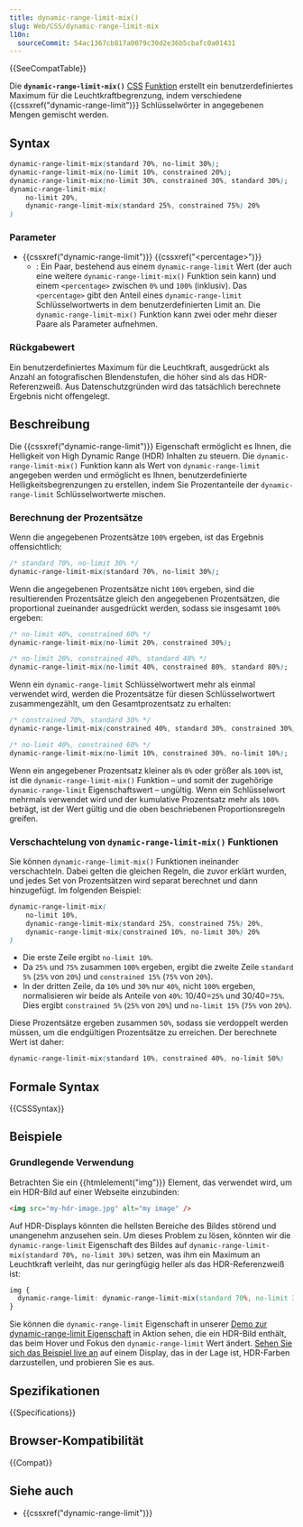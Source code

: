 ```yaml
---
title: dynamic-range-limit-mix()
slug: Web/CSS/dynamic-range-limit-mix
l10n:
  sourceCommit: 54ac1367cb817a0079c30d2e36b5cbafc0a01431
---
```


{{SeeCompatTable}}

Die **`dynamic-range-limit-mix()`** [CSS](/de/docs/Web/CSS) [Funktion](/de/docs/Web/CSS/CSS_Values_and_Units/CSS_Value_Functions) erstellt ein benutzerdefiniertes Maximum für die Leuchtkraftbegrenzung, indem verschiedene {{cssxref("dynamic-range-limit")}} Schlüsselwörter in angegebenen Mengen gemischt werden.

## Syntax

```css
dynamic-range-limit-mix(standard 70%, no-limit 30%);
dynamic-range-limit-mix(no-limit 10%, constrained 20%);
dynamic-range-limit-mix(no-limit 30%, constrained 30%, standard 30%);
dynamic-range-limit-mix(
    no-limit 20%,
    dynamic-range-limit-mix(standard 25%, constrained 75%) 20%
)
```

### Parameter

- {{cssxref("dynamic-range-limit")}} {{cssxref("&lt;percentage>")}}
  - : Ein Paar, bestehend aus einem `dynamic-range-limit` Wert (der auch eine weitere `dynamic-range-limit-mix()` Funktion sein kann) und einem `<percentage>` zwischen `0%` und `100%` (inklusiv). Das `<percentage>` gibt den Anteil eines `dynamic-range-limit` Schlüsselwortwerts in dem benutzerdefinierten Limit an. Die `dynamic-range-limit-mix()` Funktion kann zwei oder mehr dieser Paare als Parameter aufnehmen.

### Rückgabewert

Ein benutzerdefiniertes Maximum für die Leuchtkraft, ausgedrückt als Anzahl an fotografischen Blendenstufen, die höher sind als das HDR-Referenzweiß. Aus Datenschutzgründen wird das tatsächlich berechnete Ergebnis nicht offengelegt.

## Beschreibung

Die {{cssxref("dynamic-range-limit")}} Eigenschaft ermöglicht es Ihnen, die Helligkeit von High Dynamic Range (HDR) Inhalten zu steuern. Die `dynamic-range-limit-mix()` Funktion kann als Wert von `dynamic-range-limit` angegeben werden und ermöglicht es Ihnen, benutzerdefinierte Helligkeitsbegrenzungen zu erstellen, indem Sie Prozentanteile der `dynamic-range-limit` Schlüsselwortwerte mischen.

### Berechnung der Prozentsätze

Wenn die angegebenen Prozentsätze `100%` ergeben, ist das Ergebnis offensichtlich:

```css
/* standard 70%, no-limit 30% */
dynamic-range-limit-mix(standard 70%, no-limit 30%);
```

Wenn die angegebenen Prozentsätze nicht `100%` ergeben, sind die resultierenden Prozentsätze gleich den angegebenen Prozentsätzen, die proportional zueinander ausgedrückt werden, sodass sie insgesamt `100%` ergeben:

```css
/* no-limit 40%, constrained 60% */
dynamic-range-limit-mix(no-limit 20%, constrained 30%);

/* no-limit 20%, constrained 40%, standard 40% */
dynamic-range-limit-mix(no-limit 40%, constrained 80%, standard 80%);
```

Wenn ein `dynamic-range-limit` Schlüsselwortwert mehr als einmal verwendet wird, werden die Prozentsätze für diesen Schlüsselwortwert zusammengezählt, um den Gesamtprozentsatz zu erhalten:

```css
/* constrained 70%, standard 30% */
dynamic-range-limit-mix(constrained 40%, standard 30%, constrained 30%);

/* no-limit 40%, constrained 60% */
dynamic-range-limit-mix(no-limit 10%, constrained 30%, no-limit 10%);
```

Wenn ein angegebener Prozentsatz kleiner als `0%` oder größer als `100%` ist, ist die `dynamic-range-limit-mix()` Funktion – und somit der zugehörige `dynamic-range-limit` Eigenschaftswert – ungültig. Wenn ein Schlüsselwort mehrmals verwendet wird und der kumulative Prozentsatz mehr als `100%` beträgt, ist der Wert gültig und die oben beschriebenen Proportionsregeln greifen.

### Verschachtelung von `dynamic-range-limit-mix()` Funktionen

Sie können `dynamic-range-limit-mix()` Funktionen ineinander verschachteln. Dabei gelten die gleichen Regeln, die zuvor erklärt wurden, und jedes Set von Prozentsätzen wird separat berechnet und dann hinzugefügt. Im folgenden Beispiel:

```css
dynamic-range-limit-mix(
    no-limit 10%,
    dynamic-range-limit-mix(standard 25%, constrained 75%) 20%,
    dynamic-range-limit-mix(constrained 10%, no-limit 30%) 20%
)
```

- Die erste Zeile ergibt `no-limit 10%`.
- Da `25%` und `75%` zusammen `100%` ergeben, ergibt die zweite Zeile `standard 5%` (`25%` von `20%`) und `constrained 15%` (`75%` von `20%`).
- In der dritten Zeile, da `10%` und `30%` nur `40%`, nicht `100%` ergeben, normalisieren wir beide als Anteile von `40%`: 10/40=`25%` und 30/40=`75%`. Dies ergibt `constrained 5%` (`25%` von `20%`) und `no-limit 15%` (`75%` von `20%`).

Diese Prozentsätze ergeben zusammen `50%`, sodass sie verdoppelt werden müssen, um die endgültigen Prozentsätze zu erreichen. Der berechnete Wert ist daher:

```css
dynamic-range-limit-mix(standard 10%, constrained 40%, no-limit 50%)
```

## Formale Syntax

{{CSSSyntax}}

## Beispiele

### Grundlegende Verwendung

Betrachten Sie ein {{htmlelement("img")}} Element, das verwendet wird, um ein HDR-Bild auf einer Webseite einzubinden:

```html
<img src="my-hdr-image.jpg" alt="my image" />
```

Auf HDR-Displays könnten die hellsten Bereiche des Bildes störend und unangenehm anzusehen sein. Um dieses Problem zu lösen, könnten wir die `dynamic-range-limit` Eigenschaft des Bildes auf `dynamic-range-limit-mix(standard 70%, no-limit 30%)` setzen, was ihm ein Maximum an Leuchtkraft verleiht, das nur geringfügig heller als das HDR-Referenzweiß ist:

```css
img {
  dynamic-range-limit: dynamic-range-limit-mix(standard 70%, no-limit 30%);
}
```

Sie können die `dynamic-range-limit` Eigenschaft in unserer [Demo zur dynamic-range-limit Eigenschaft](https://github.com/mdn/dom-examples/tree/main/dynamic-range-limit) in Aktion sehen, die ein HDR-Bild enthält, das beim Hover und Fokus den `dynamic-range-limit` Wert ändert. [Sehen Sie sich das Beispiel live an](https://mdn.github.io/dom-examples/dynamic-range-limit/) auf einem Display, das in der Lage ist, HDR-Farben darzustellen, und probieren Sie es aus.

## Spezifikationen

{{Specifications}}

## Browser-Kompatibilität

{{Compat}}

## Siehe auch

- {{cssxref("dynamic-range-limit")}}
